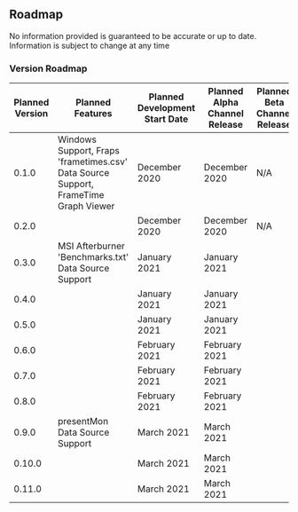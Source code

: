 ## Roadmap
No information provided is guaranteed to be accurate or up to date. Information is subject to change at any time

### Version Roadmap

| Planned Version | Planned Features | Planned Development Start Date | Planned Alpha Channel Release | Planned Beta Channel Release | Planned Release Date |
|-|-|-|-|-|-|
| 0.1.0 | Windows Support, Fraps 'frametimes.csv' Data Source Support, FrameTime Graph Viewer | December 2020 | December 2020 | N/A | N/A |
| 0.2.0 |  | December 2020 | December 2020 | N/A | N/A |
| 0.3.0 | MSI Afterburner 'Benchmarks.txt' Data Source Support | January 2021 | January 2021 | | N/A |
| 0.4.0 |  | January 2021 | January 2021 | | |
| 0.5.0 |  | January 2021| January 2021 | | |
| 0.6.0 |  | February 2021 | February 2021 | | |
| 0.7.0 |  | February 2021 | February 2021 | | |
| 0.8.0 |  | February 2021 | February 2021 | | |
| 0.9.0 | presentMon Data Source Support | March 2021 | March 2021 | | |
| 0.10.0 |  | March 2021 | March 2021 | | |
| 0.11.0 |  | March 2021 | March 2021 | | |
